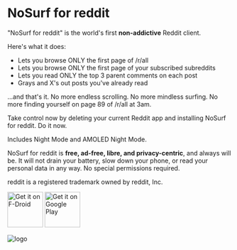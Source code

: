 # NoSurf for reddit
"NoSurf for reddit" is the world's first **non-addictive** Reddit client.

Here's what it does:

- Lets you browse ONLY the first page of /r/all
- Lets you browse ONLY the first page of your subscribed subreddits
- Lets you read ONLY the top 3 parent comments on each post
- Grays and X's out posts you've already read

...and that's it. No more endless scrolling. No more mindless surfing. No more finding yourself on page 89 of /r/all at 3am.

Take control now by deleting your current Reddit app and installing NoSurf for reddit. Do it now.

Includes Night Mode and AMOLED Night Mode.

NoSurf for reddit is **free, ad-free, libre, and privacy-centric**, and always will be. It will not drain your battery, slow down your phone, or read your personal data in any way. No special permissions required.

reddit is a registered trademark owned by reddit, Inc.

[<img src="https://f-droid.org/badge/get-it-on.png"
     alt="Get it on F-Droid"
     height="80">](https://f-droid.org/packages/com.aaronhalbert.nosurfforreddit/)
[<img src="https://play.google.com/intl/en_us/badges/images/generic/en-play-badge.png"
     alt="Get it on Google Play"
     height="80">](https://play.google.com/store/apps/details?id=com.aaronhalbert.nosurfforreddit)

![logo](https://github.com/ajh3/NoSurfForReddit/blob/master/web_hi_res_512.png "logo")
